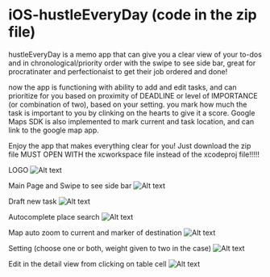 # iOS-hustleEveryDay (code in the zip file)
hustleEveryDay is a memo app that can give you a clear view of your to-dos and in chronological/priority order with the swipe
to see side bar, great for procratinater and perfectionaist to get their job ordered and done!

now the app is functioning with ability to add and edit tasks, and can prioritize for you based on proximity of DEADLINE or 
level of IMPORTANCE (or combination of two), based on your setting. you mark how much the task is important to you by clinking on the hearts to give it a score. Google Maps SDK is also implemented to mark current and task location, and can link to the google map app. 

Enjoy the app that makes everything clear for you! Just download the zip file
MUST OPEN WITH the xcworkspace file instead of the xcodeproj file!!!!!

LOGO
![Alt text](Icon-App-60x60%402x.png?raw=true "logo")

Main Page and Swipe to see side bar
![Alt text](WX20180112-001612@2x.png?raw=true "logo")

Draft new task
![Alt text](WX20180112-001418@2x.png?raw=true "logo")


Autocomplete place search 
![Alt text](WechatIMG194.jpeg?raw=true "logo")



Map auto zoom to current and marker of destination 
![Alt text](WechatIMG195.jpeg?raw=true "logo")



Setting (choose one or both, weight given to two in the case)
![Alt text](WechatIMG191.jpeg?raw=true "logo")



Edit in the detail view from clicking on table cell
![Alt text](WechatIMG192.jpeg?raw=true "logo")
